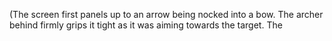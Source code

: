 (The screen first panels up to an arrow being nocked into a bow. The archer behind firmly grips it tight as it was aiming towards the target. The 